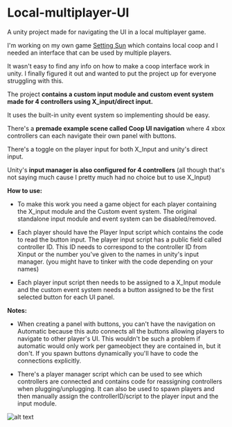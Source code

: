 # Local-multiplayer-UI
A unity project made for navigating the UI in a local multiplayer game. 

I'm working on my own game [Setting Sun](https://www.indiedb.com/games/setting-sun) which contains local coop and I needed an interface that can be used by multiple players.

It wasn't easy to find any info on how to make a coop interface work in unity.
I finally figured it out and wanted to put the project up for everyone struggling with this.

The project **contains a custom input module and custom event system made for 4 controllers using X_input/direct input.**

It uses the built-in unity event system so implementing should be easy.

There's a **premade example scene called Coop UI navigation** where 4 xbox controllers can each navigate their own panel with buttons.

There's a toggle on the player input for both X_Input and unity's direct input.

Unity's **input manager is also configured for 4 controllers** (all though that's not saying much cause I pretty much had no choice but to use X_Input)

**How to use:**
- To make this work you need a game object for each player containing the X_input module and the Custom event system.
The original standalone input module and event system can be disabled/removed.

- Each player should have the Player Input script which contains the code to read the button input.
The player input script has a public field called controller ID. This ID needs to correspond to the controller ID from Xinput or the number you've given to the names in unity's input manager. (you might have to tinker with the code depending on your names)

- Each player input script then needs to be assigned to a X_Input module and the custom event system needs a button assigned to be the first selected button for each UI panel.

**Notes:**
- When creating a panel with buttons, you can't have the navigation on Automatic because this auto connects all the buttons allowing players to navigate to other player's UI.
This wouldn't be such a problem if automatic would only work per gameobject they are contained in, but it don't.
If you spawn buttons dynamically you'll have to code the connections explicitly.

- There's a player manager script which can be used to see which controllers are connected and contains code for reassigning controllers when plugging/unplugging.
It can also be used to spawn players and then manually assign the controllerID/script to the player input and the input module.

![alt text](https://i.imgur.com/esyF4Ar.png "Screenshot")
